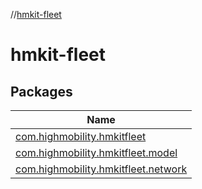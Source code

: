 //[hmkit-fleet](index.md)

# hmkit-fleet

## Packages

| Name |
|---|
| [com.highmobility.hmkitfleet](hmkit-fleet/com.highmobility.hmkitfleet/index.md) |
| [com.highmobility.hmkitfleet.model](hmkit-fleet/com.highmobility.hmkitfleet.model/index.md) |
| [com.highmobility.hmkitfleet.network](hmkit-fleet/com.highmobility.hmkitfleet.network/index.md) |
